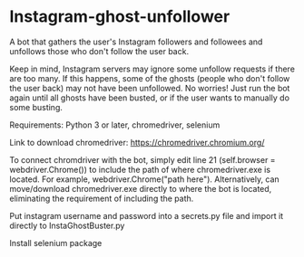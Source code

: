 # Instagram-ghost-unfollower
A bot that gathers the user's Instagram followers and followees and unfollows those who don't follow the user back.

Keep in mind, Instagram servers may ignore some unfollow requests if there are too many. If this happens, some of the ghosts (people who don't follow the user back) may not have been unfollowed. No worries! Just run the bot again until all ghosts have been busted, or if the user wants to manually do some busting.

Requirements: Python 3 or later, chromedriver, selenium

Link to download chromedriver: https://chromedriver.chromium.org/

To connect chromdriver with the bot, simply edit line 21 (self.browser = webdriver.Chrome()) to include the path of where chromedriver.exe is located. For example, webdriver.Chrome("path here"). Alternatively, can move/download chromedriver.exe directly to where the bot is located, eliminating the requirement of including the path.

Put instagram username and password into a secrets.py file and import it directly to InstaGhostBuster.py

Install selenium package 
